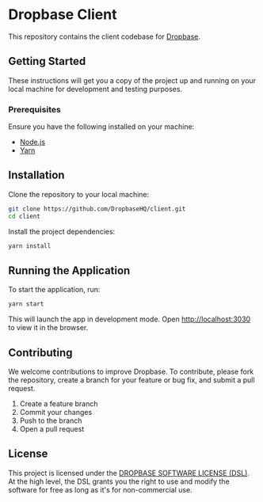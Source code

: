 # Dropbase Client

This repository contains the client codebase for [Dropbase](https://github.com/DropbaseHQ/dropbase).

## Getting Started

These instructions will get you a copy of the project up and running on your local machine for development and testing purposes.

### Prerequisites

Ensure you have the following installed on your machine:

-   [Node.js](https://nodejs.org/)
-   [Yarn](https://yarnpkg.com/)

## Installation

Clone the repository to your local machine:

```sh
git clone https://github.com/DropbaseHQ/client.git
cd client
```

Install the project dependencies:

```sh
yarn install
```

## Running the Application

To start the application, run:

```sh
yarn start
```

This will launch the app in development mode. Open [http://localhost:3030](http://localhost:3030) to view it in the browser.

## Contributing

We welcome contributions to improve Dropbase. To contribute, please fork the repository, create a branch for your feature or bug fix, and submit a pull request.

1. Create a feature branch
2. Commit your changes
3. Push to the branch
4. Open a pull request

## License

This project is licensed under the [DROPBASE SOFTWARE LICENSE (DSL)](LICENSE). At the high level, the DSL grants you the right to use and modify the software for free as long as it's for non-commercial use.
